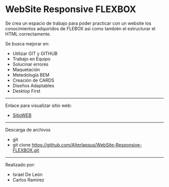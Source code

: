 # WebSite Responsive FLEXBOX
Se crea un espacio de trabajo para poder practicar con un website los conocimientos adquiridos de FLEBOX así como también el estructurar el HTML correctamente.



Se busca mejorar en:

- Utilizar GIT y GITHUB
- Trabajo en Equipo
- Solucinar errores
- Maquetación 
- Metedología BEM
- Creación de CARDS 
- Diseños Adaptables 
- Desktop First 

---

Enlace para visualizar sitio web: 

- <a href="https://developeralter.netlify.app/"  target="_blank">SitioWEB</a>

---

Descarga de archivos 

- git 
- git clone https://github.com/Alterlapsus/WebSite-Responsive-FLEXBOX.git

---
Realizado por: 

- Israel De León 
- Carlos Ramirez
